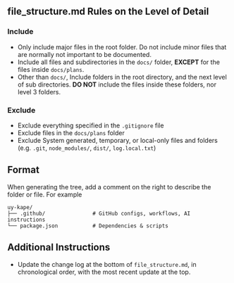 ## file_structure.md Rules on the Level of Detail

### Include

- Only include major files in the root folder. Do not include minor files that are normally not important to be documented.
- Include all files and subdirectories in the `docs/` folder, **EXCEPT** for the files inside `docs/plans`.
- Other than `docs/`, Include folders in the root directory, and the next level of sub directories. **DO NOT** include the files inside these folders, nor level 3 folders.

### Exclude

- Exclude everything specified in the `.gitignore` file
- Exclude files in the `docs/plans` folder
- Exclude System generated, temporary, or local-only files and folders (e.g. `.git`, `node_modules/`, `dist/`, `log.local.txt`)

## Format

When generating the tree, add a comment on the right to describe the folder or file. For example

```text
uy-kape/
├── .github/               # GitHub configs, workflows, AI instructions
└── package.json           # Dependencies & scripts
```

## Additional Instructions

- Update the change log at the bottom of `file_structure.md`, in chronological order, with the most recent update at the top.
